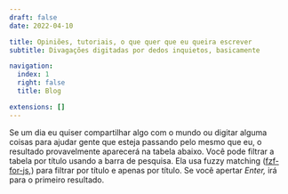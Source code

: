 ```yaml
---
draft: false
date: 2022-04-10

title: Opiniões, tutoriais, o que quer que eu queira escrever
subtitle: Divagações digitadas por dedos inquietos, basicamente

navigation:
  index: 1
  right: false
  title: Blog

extensions: []
---
```


Se um dia eu quiser compartilhar algo com o mundo ou digitar alguma coisas para
ajudar gente que esteja passando pelo mesmo que eu, o resultado provavelmente
aparecerá na tabela abaixo. Você pode filtrar a tabela por título usando a
barra de pesquisa. Ela usa fuzzy matching ([fzf-for-js,][fzf-for-js]) para
filtrar por título e apenas por título. Se você apertar _Enter,_ irá para o
primeiro resultado.

[fzf-for-js]: https://github.com/ajitid/fzf-for-js/
